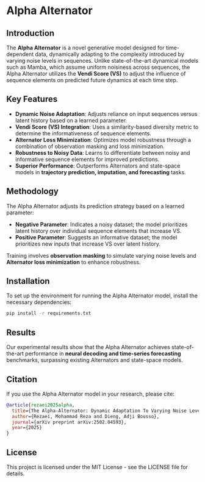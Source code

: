 # Alpha Alternator

## Introduction
The **Alpha Alternator** is a novel generative model designed for time-dependent data, dynamically adapting to the complexity introduced by varying noise levels in sequences. Unlike state-of-the-art dynamical models such as Mamba, which assume uniform noisiness across sequences, the Alpha Alternator utilizes the **Vendi Score (VS)** to adjust the influence of sequence elements on predicted future dynamics at each time step.

## Key Features
- **Dynamic Noise Adaptation**: Adjusts reliance on input sequences versus latent history based on a learned parameter.
- **Vendi Score (VS) Integration**: Uses a similarity-based diversity metric to determine the informativeness of sequence elements.
- **Alternator Loss Minimization**: Optimizes model robustness through a combination of observation masking and loss minimization.
- **Robustness to Noisy Data**: Learns to differentiate between noisy and informative sequence elements for improved predictions.
- **Superior Performance**: Outperforms Alternators and state-space models in **trajectory prediction, imputation, and forecasting** tasks.

## Methodology
The Alpha Alternator adjusts its prediction strategy based on a learned parameter:
- **Negative Parameter**: Indicates a noisy dataset; the model prioritizes latent history over individual sequence elements that increase VS.
- **Positive Parameter**: Suggests an informative dataset; the model prioritizes new inputs that increase VS over latent history.

Training involves **observation masking** to simulate varying noise levels and **Alternator loss minimization** to enhance robustness.

## Installation
To set up the environment for running the Alpha Alternator model, install the necessary dependencies:
```bash
pip install -r requirements.txt
```


## Results
Our experimental results show that the Alpha Alternator achieves state-of-the-art performance in **neural decoding and time-series forecasting** benchmarks, surpassing existing Alternators and state-space models.

## Citation
If you use the Alpha Alternator model in your research, please cite:
```bibtex
@article{rezaei2025alpha,
  title={The Alpha-Alternator: Dynamic Adaptation To Varying Noise Levels In Sequences Using The Vendi Score For Improved Robustness and Performance},
  author={Rezaei, Mohammad Reza and Dieng, Adji Bousso},
  journal={arXiv preprint arXiv:2502.04593},
  year={2025}
}
```

## License
This project is licensed under the MIT License - see the LICENSE file for details.


